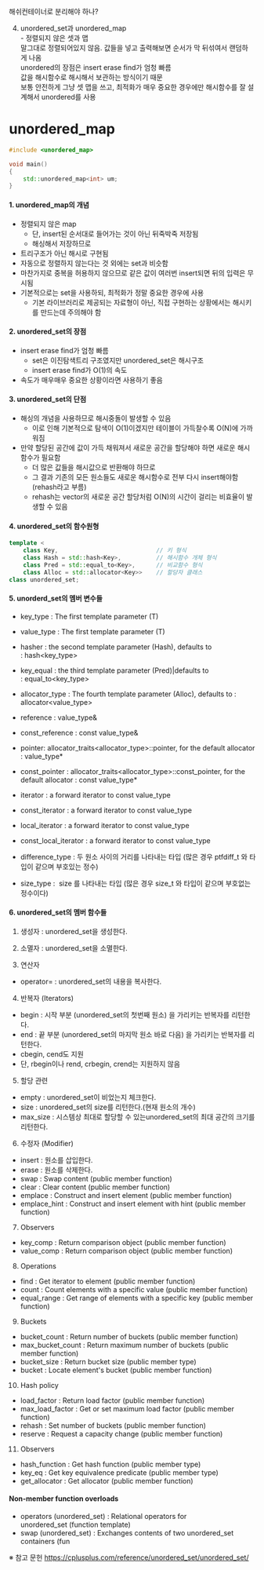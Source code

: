 해쉬컨테이너로 분리해야 하나?

4) unordered_set과 unordered_map  
- 정렬되지 않은 셋과 맵  
말그대로 정렬되어있지 않음. 값들을 넣고 출력해보면 순서가 막 뒤섞여서 랜덤하게 나옴  
unordered의 장점은 insert erase find가 엄청 빠름  
값을 해시함수로 해시해서 보관하는 방식이기 때문  
보통 안전하게 그냥 셋 맵을 쓰고, 최적화가 매우 중요한 경우에만 해시함수를 잘 설계해서 unordered를 사용  


# unordered_map

```C++
#include <unordered_map>

void main()
{
    std::unordered_map<int> um;
}
```

#### 1. unordered_map의 개념
- 정렬되지 않은 map
	- 단, insert된 순서대로 들어가는 것이 아닌 뒤죽박죽 저장됨
	- 해싱해서 저장하므로
- 트리구조가 아닌 해시로 구현됨
- 자동으로 정렬하지 않는다는 것 외에는 set과 비슷함
- 마찬가지로 중복을 허용하지 않으므로 같은 값이 여러번 insert되면 뒤의 입력은 무시됨
- 기본적으로는 set을 사용하되, 최적화가 정말 중요한 경우에 사용
	- 기본 라이브러리로 제공되는 자료형이 아닌, 직접 구현하는 상황에서는 해시키를 만드는데 주의해야 함

#### 2. unordered_set의 장점
- insert erase find가 엄청 빠름  
	- set은 이진탐색트리 구조였지만 unordered_set은 해시구조
	- insert erase find가 O(1)의 속도
- 속도가 매우매우 중요한 상황이라면 사용하기 좋음

#### 3. unordered_set의 단점
- 해싱의 개념을 사용하므로 해시중돌이 발생할 수 있음
	- 이로 인해 기본적으로 탐색이 O(1)이겠지만 테이블이 가득찰수록 O(N)에 가까워짐
- 만약 할당된 공간에 값이 가득 채워져서 새로운 공간을 할당해야 하면 새로운 해시함수가 필요함
	- 더 많은 값들을 해시값으로 반환해야 하므로
	- 그 결과 기존의 모든 원소들도 새로운 해시함수로 전부 다시 insert해야함(rehash라고 부름)
	- rehash는 vector의 새로운 공간 할당처럼 O(N)의 시간이 걸리는 비효율이 발생할 수 있음

#### 4. unordered_set의 함수원형
```c++
template < 
	class Key,                            // 키 형식
	class Hash = std::hash<Key>,          // 해시함수 개체 형식
	class Pred = std::equal_to<Key>,      // 비교함수 형식
	class Alloc = std::allocator<Key>>    // 할당자 클래스
class unordered_set;
```

#### 5. unorderd_set의 멤버 변수들
- key_type : The first template parameter (T)	
- value_type : The first template parameter (T)	

- hasher : the second template parameter (Hash), defaults to : hash<key_type>
- key_equal : the third template parameter (Pred)|defaults to : equal_to<key_type>
- allocator_type : The fourth template parameter (Alloc), defaults to : allocator<value_type>

- reference : value_type&	
- const_reference : const value_type&	

- pointer: 	allocator_traits<allocator_type>::pointer, for the default allocator : value_type*
- const_pointer : allocator_traits<allocator_type>::const_pointer, 
			     for the default allocator : const value_type*

- iterator : a forward iterator to const value_type
- const_iterator : a forward iterator to const value_type
- local_iterator : a forward iterator to const value_type
- const_local_iterator : a forward iterator to const value_type

- difference_type : 두 원소 사이의 거리를 나타내는 타입 (많은 경우 ptfdiff_t 와 타입이 같으며 부호있는 정수)
- size_type :  size 를 나타내는 타입 (많은 경우 size_t 와 타입이 같으며 부호없는 정수이다)

#### 6. unordered_set의 멤버 함수들
1) 생성자 : unordered_set을 생성한다.
2) 소멸자 : unordered_set을 소멸한다.

3) 연산자
- operator= : unordered_set의 내용을 복사한다.

4) 반복자 (Iterators)
- begin : 시작 부분 (unordered_set의 첫번째 원소) 을 가리키는 반복자를 리턴한다.
- end : 끝 부분 (unordered_set의 마지막 원소 바로 다음) 을 가리키는 반복자를 리턴한다.
- cbegin, cend도 지원
- 단, rbegin이나 rend, crbegin, crend는 지원하지 않음

5) 할당 관련
- empty : unordered_set이 비었는지 체크한다.
- size	: unordered_set의 size를 리턴한다.(현재 원소의 개수)
- max_size : 시스템상 최대로 할당할 수 있는unordered_set의 최대 공간의 크기를 리턴한다.

6) 수정자 (Modifier)
- insert : 원소를 삽입한다.
- erase :  원소를 삭제한다.
- swap : Swap content (public member function)
- clear : Clear content (public member function)
- emplace : Construct and insert element (public member function)
- emplace_hint : Construct and insert element with hint (public member function)

7) Observers
- key_comp : Return comparison object (public member function)
- value_comp : Return comparison object (public member function)

8) Operations
- find	: Get iterator to element (public member function)
- count : Count elements with a specific value (public member function)
- equal_range : Get range of elements with a specific key (public member function)

9) Buckets
- bucket_count : Return number of buckets (public member function)
- max_bucket_count : Return maximum number of buckets (public member function)
- bucket_size : Return bucket size (public member type)
- bucket : Locate element's bucket (public member function)

10) Hash policy
- load_factor : Return load factor (public member function)
- max_load_factor : Get or set maximum load factor (public member function)
- rehash : Set number of buckets (public member function)
- reserve : Request a capacity change (public member function)

11) Observers
- hash_function : Get hash function (public member type)
- key_eq : Get key equivalence predicate (public member type)
- get_allocator : Get allocator (public member function)

#### Non-member function overloads
- operators (unordered_set) : Relational operators for unordered_set (function template)
- swap (unordered_set) : Exchanges contents of two unordered_set containers (fun



※ 참고 문헌
https://cplusplus.com/reference/unordered_set/unordered_set/